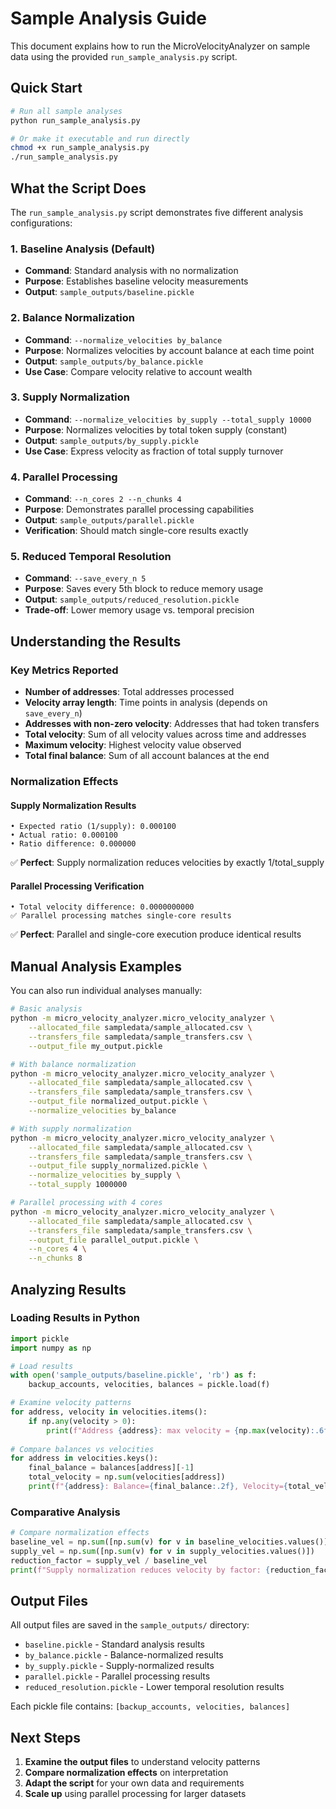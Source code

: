 # Sample Analysis Guide

This document explains how to run the MicroVelocityAnalyzer on sample data using the provided `run_sample_analysis.py` script.

## Quick Start

```bash
# Run all sample analyses
python run_sample_analysis.py

# Or make it executable and run directly
chmod +x run_sample_analysis.py
./run_sample_analysis.py
```

## What the Script Does

The `run_sample_analysis.py` script demonstrates five different analysis configurations:

### 1. **Baseline Analysis** (Default)
- **Command**: Standard analysis with no normalization
- **Purpose**: Establishes baseline velocity measurements
- **Output**: `sample_outputs/baseline.pickle`

### 2. **Balance Normalization**
- **Command**: `--normalize_velocities by_balance`
- **Purpose**: Normalizes velocities by account balance at each time point
- **Output**: `sample_outputs/by_balance.pickle`
- **Use Case**: Compare velocity relative to account wealth

### 3. **Supply Normalization**
- **Command**: `--normalize_velocities by_supply --total_supply 10000`
- **Purpose**: Normalizes velocities by total token supply (constant)
- **Output**: `sample_outputs/by_supply.pickle`
- **Use Case**: Express velocity as fraction of total supply turnover

### 4. **Parallel Processing**
- **Command**: `--n_cores 2 --n_chunks 4`
- **Purpose**: Demonstrates parallel processing capabilities
- **Output**: `sample_outputs/parallel.pickle`
- **Verification**: Should match single-core results exactly

### 5. **Reduced Temporal Resolution**
- **Command**: `--save_every_n 5`
- **Purpose**: Saves every 5th block to reduce memory usage
- **Output**: `sample_outputs/reduced_resolution.pickle`
- **Trade-off**: Lower memory usage vs. temporal precision

## Understanding the Results

### Key Metrics Reported

- **Number of addresses**: Total addresses processed
- **Velocity array length**: Time points in analysis (depends on `save_every_n`)
- **Addresses with non-zero velocity**: Addresses that had token transfers
- **Total velocity**: Sum of all velocity values across time and addresses
- **Maximum velocity**: Highest velocity value observed
- **Total final balance**: Sum of all account balances at the end

### Normalization Effects

#### Supply Normalization Results
```
• Expected ratio (1/supply): 0.000100
• Actual ratio: 0.000100
• Ratio difference: 0.000000
```
✅ **Perfect**: Supply normalization reduces velocities by exactly 1/total_supply

#### Parallel Processing Verification
```
• Total velocity difference: 0.0000000000
✅ Parallel processing matches single-core results
```
✅ **Perfect**: Parallel and single-core execution produce identical results

## Manual Analysis Examples

You can also run individual analyses manually:

```bash
# Basic analysis
python -m micro_velocity_analyzer.micro_velocity_analyzer \
    --allocated_file sampledata/sample_allocated.csv \
    --transfers_file sampledata/sample_transfers.csv \
    --output_file my_output.pickle

# With balance normalization
python -m micro_velocity_analyzer.micro_velocity_analyzer \
    --allocated_file sampledata/sample_allocated.csv \
    --transfers_file sampledata/sample_transfers.csv \
    --output_file normalized_output.pickle \
    --normalize_velocities by_balance

# With supply normalization
python -m micro_velocity_analyzer.micro_velocity_analyzer \
    --allocated_file sampledata/sample_allocated.csv \
    --transfers_file sampledata/sample_transfers.csv \
    --output_file supply_normalized.pickle \
    --normalize_velocities by_supply \
    --total_supply 1000000

# Parallel processing with 4 cores
python -m micro_velocity_analyzer.micro_velocity_analyzer \
    --allocated_file sampledata/sample_allocated.csv \
    --transfers_file sampledata/sample_transfers.csv \
    --output_file parallel_output.pickle \
    --n_cores 4 \
    --n_chunks 8
```

## Analyzing Results

### Loading Results in Python

```python
import pickle
import numpy as np

# Load results
with open('sample_outputs/baseline.pickle', 'rb') as f:
    backup_accounts, velocities, balances = pickle.load(f)

# Examine velocity patterns
for address, velocity in velocities.items():
    if np.any(velocity > 0):
        print(f"Address {address}: max velocity = {np.max(velocity):.6f}")
        
# Compare balances vs velocities
for address in velocities.keys():
    final_balance = balances[address][-1]
    total_velocity = np.sum(velocities[address])
    print(f"{address}: Balance={final_balance:.2f}, Velocity={total_velocity:.6f}")
```

### Comparative Analysis

```python
# Compare normalization effects
baseline_vel = np.sum([np.sum(v) for v in baseline_velocities.values()])
supply_vel = np.sum([np.sum(v) for v in supply_velocities.values()])
reduction_factor = supply_vel / baseline_vel
print(f"Supply normalization reduces velocity by factor: {reduction_factor:.6f}")
```

## Output Files

All output files are saved in the `sample_outputs/` directory:

- `baseline.pickle` - Standard analysis results
- `by_balance.pickle` - Balance-normalized results  
- `by_supply.pickle` - Supply-normalized results
- `parallel.pickle` - Parallel processing results
- `reduced_resolution.pickle` - Lower temporal resolution results

Each pickle file contains: `[backup_accounts, velocities, balances]`

## Next Steps

1. **Examine the output files** to understand velocity patterns
2. **Compare normalization effects** on interpretation 
3. **Adapt the script** for your own data and requirements
4. **Scale up** using parallel processing for larger datasets
